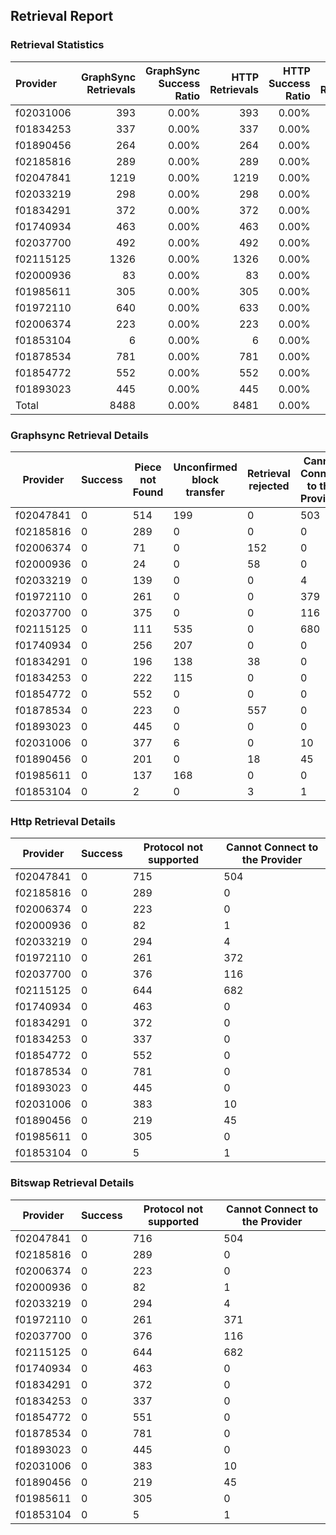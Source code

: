 ## Retrieval Report
### Retrieval Statistics
| Provider  | GraphSync Retrievals | GraphSync Success Ratio | HTTP Retrievals | HTTP Success Ratio | Bitswap Retrievals | Bitswap Success Ratio |
| :-------- | -------------------: | ----------------------: | --------------: | -----------------: | -----------------: | --------------------: |
| f02031006 |                  393 |                   0.00% |             393 |              0.00% |                393 |                 0.00% |
| f01834253 |                  337 |                   0.00% |             337 |              0.00% |                337 |                 0.00% |
| f01890456 |                  264 |                   0.00% |             264 |              0.00% |                264 |                 0.00% |
| f02185816 |                  289 |                   0.00% |             289 |              0.00% |                289 |                 0.00% |
| f02047841 |                 1219 |                   0.00% |            1219 |              0.00% |               1220 |                 0.00% |
| f02033219 |                  298 |                   0.00% |             298 |              0.00% |                298 |                 0.00% |
| f01834291 |                  372 |                   0.00% |             372 |              0.00% |                372 |                 0.00% |
| f01740934 |                  463 |                   0.00% |             463 |              0.00% |                463 |                 0.00% |
| f02037700 |                  492 |                   0.00% |             492 |              0.00% |                492 |                 0.00% |
| f02115125 |                 1326 |                   0.00% |            1326 |              0.00% |               1326 |                 0.00% |
| f02000936 |                   83 |                   0.00% |              83 |              0.00% |                 83 |                 0.00% |
| f01985611 |                  305 |                   0.00% |             305 |              0.00% |                305 |                 0.00% |
| f01972110 |                  640 |                   0.00% |             633 |              0.00% |                632 |                 0.00% |
| f02006374 |                  223 |                   0.00% |             223 |              0.00% |                223 |                 0.00% |
| f01853104 |                    6 |                   0.00% |               6 |              0.00% |                  6 |                 0.00% |
| f01878534 |                  781 |                   0.00% |             781 |              0.00% |                781 |                 0.00% |
| f01854772 |                  552 |                   0.00% |             552 |              0.00% |                551 |                 0.00% |
| f01893023 |                  445 |                   0.00% |             445 |              0.00% |                445 |                 0.00% |
| Total     |                 8488 |                   0.00% |            8481 |              0.00% |               8480 |                 0.00% |

### Graphsync Retrieval Details
| Provider  | Success | Piece not Found | Unconfirmed block transfer | Retrieval rejected | Cannot Connect to the Provider | Retrieval timeout | General retrieval failure | Deal state missing |
| --------- | ------- | --------------- | -------------------------- | ------------------ | ------------------------------ | ----------------- | ------------------------- | ------------------ |
| f02047841 | 0       | 514             | 199                        | 0                  | 503                            | 0                 | 3                         | 0                  |
| f02185816 | 0       | 289             | 0                          | 0                  | 0                              | 0                 | 0                         | 0                  |
| f02006374 | 0       | 71              | 0                          | 152                | 0                              | 0                 | 0                         | 0                  |
| f02000936 | 0       | 24              | 0                          | 58                 | 0                              | 0                 | 1                         | 0                  |
| f02033219 | 0       | 139             | 0                          | 0                  | 4                              | 106               | 6                         | 43                 |
| f01972110 | 0       | 261             | 0                          | 0                  | 379                            | 0                 | 0                         | 0                  |
| f02037700 | 0       | 375             | 0                          | 0                  | 116                            | 0                 | 1                         | 0                  |
| f02115125 | 0       | 111             | 535                        | 0                  | 680                            | 0                 | 0                         | 0                  |
| f01740934 | 0       | 256             | 207                        | 0                  | 0                              | 0                 | 0                         | 0                  |
| f01834291 | 0       | 196             | 138                        | 38                 | 0                              | 0                 | 0                         | 0                  |
| f01834253 | 0       | 222             | 115                        | 0                  | 0                              | 0                 | 0                         | 0                  |
| f01854772 | 0       | 552             | 0                          | 0                  | 0                              | 0                 | 0                         | 0                  |
| f01878534 | 0       | 223             | 0                          | 557                | 0                              | 1                 | 0                         | 0                  |
| f01893023 | 0       | 445             | 0                          | 0                  | 0                              | 0                 | 0                         | 0                  |
| f02031006 | 0       | 377             | 6                          | 0                  | 10                             | 0                 | 0                         | 0                  |
| f01890456 | 0       | 201             | 0                          | 18                 | 45                             | 0                 | 0                         | 0                  |
| f01985611 | 0       | 137             | 168                        | 0                  | 0                              | 0                 | 0                         | 0                  |
| f01853104 | 0       | 2               | 0                          | 3                  | 1                              | 0                 | 0                         | 0                  |

### Http Retrieval Details
| Provider  | Success | Protocol not supported | Cannot Connect to the Provider |
| --------- | ------- | ---------------------- | ------------------------------ |
| f02047841 | 0       | 715                    | 504                            |
| f02185816 | 0       | 289                    | 0                              |
| f02006374 | 0       | 223                    | 0                              |
| f02000936 | 0       | 82                     | 1                              |
| f02033219 | 0       | 294                    | 4                              |
| f01972110 | 0       | 261                    | 372                            |
| f02037700 | 0       | 376                    | 116                            |
| f02115125 | 0       | 644                    | 682                            |
| f01740934 | 0       | 463                    | 0                              |
| f01834291 | 0       | 372                    | 0                              |
| f01834253 | 0       | 337                    | 0                              |
| f01854772 | 0       | 552                    | 0                              |
| f01878534 | 0       | 781                    | 0                              |
| f01893023 | 0       | 445                    | 0                              |
| f02031006 | 0       | 383                    | 10                             |
| f01890456 | 0       | 219                    | 45                             |
| f01985611 | 0       | 305                    | 0                              |
| f01853104 | 0       | 5                      | 1                              |

### Bitswap Retrieval Details
| Provider  | Success | Protocol not supported | Cannot Connect to the Provider |
| --------- | ------- | ---------------------- | ------------------------------ |
| f02047841 | 0       | 716                    | 504                            |
| f02185816 | 0       | 289                    | 0                              |
| f02006374 | 0       | 223                    | 0                              |
| f02000936 | 0       | 82                     | 1                              |
| f02033219 | 0       | 294                    | 4                              |
| f01972110 | 0       | 261                    | 371                            |
| f02037700 | 0       | 376                    | 116                            |
| f02115125 | 0       | 644                    | 682                            |
| f01740934 | 0       | 463                    | 0                              |
| f01834291 | 0       | 372                    | 0                              |
| f01834253 | 0       | 337                    | 0                              |
| f01854772 | 0       | 551                    | 0                              |
| f01878534 | 0       | 781                    | 0                              |
| f01893023 | 0       | 445                    | 0                              |
| f02031006 | 0       | 383                    | 10                             |
| f01890456 | 0       | 219                    | 45                             |
| f01985611 | 0       | 305                    | 0                              |
| f01853104 | 0       | 5                      | 1                              |
